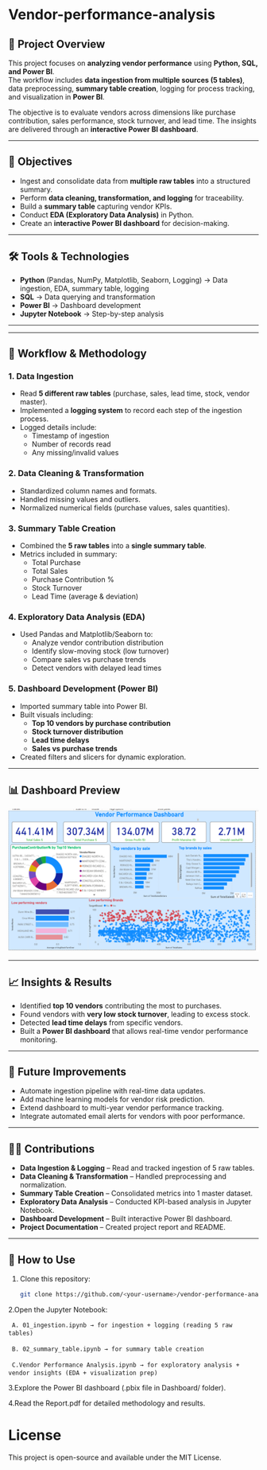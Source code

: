 # Vendor-performance-analysis


## 📌 Project Overview
This project focuses on **analyzing vendor performance** using **Python, SQL, and Power BI**.  
The workflow includes **data ingestion from multiple sources (5 tables)**, data preprocessing, **summary table creation**, logging for process tracking, and visualization in **Power BI**.  

The objective is to evaluate vendors across dimensions like purchase contribution, sales performance, stock turnover, and lead time. The insights are delivered through an **interactive Power BI dashboard**.

---

## 🎯 Objectives
- Ingest and consolidate data from **multiple raw tables** into a structured summary.  
- Perform **data cleaning, transformation, and logging** for traceability.  
- Build a **summary table** capturing vendor KPIs.  
- Conduct **EDA (Exploratory Data Analysis)** in Python.  
- Create an **interactive Power BI dashboard** for decision-making.  

---

## 🛠️ Tools & Technologies
- **Python** (Pandas, NumPy, Matplotlib, Seaborn, Logging) → Data ingestion, EDA, summary table, logging  
- **SQL** → Data querying and transformation  
- **Power BI** → Dashboard development  
- **Jupyter Notebook** → Step-by-step analysis  

---


---

## 🔑 Workflow & Methodology

### 1. Data Ingestion
- Read **5 different raw tables** (purchase, sales, lead time, stock, vendor master).  
- Implemented a **logging system** to record each step of the ingestion process.  
- Logged details include:  
  - Timestamp of ingestion  
  - Number of records read  
  - Any missing/invalid values  

### 2. Data Cleaning & Transformation
- Standardized column names and formats.  
- Handled missing values and outliers.  
- Normalized numerical fields (purchase values, sales quantities).  

### 3. Summary Table Creation
- Combined the **5 raw tables** into a **single summary table**.  
- Metrics included in summary:  
  - Total Purchase  
  - Total Sales  
  - Purchase Contribution %  
  - Stock Turnover  
  - Lead Time (average & deviation)  

### 4. Exploratory Data Analysis (EDA)
- Used Pandas and Matplotlib/Seaborn to:  
  - Analyze vendor contribution distribution  
  - Identify slow-moving stock (low turnover)  
  - Compare sales vs purchase trends  
  - Detect vendors with delayed lead times  

### 5. Dashboard Development (Power BI)
- Imported summary table into Power BI.  
- Built visuals including:  
  - **Top 10 vendors by purchase contribution**  
  - **Stock turnover distribution**  
  - **Lead time delays**  
  - **Sales vs purchase trends**  
- Created filters and slicers for dynamic exploration.  

---

## 📊 Dashboard Preview
![Dashboard Preview](dashboard.png)

---

## 📈 Insights & Results
- Identified **top 10 vendors** contributing the most to purchases.  
- Found vendors with **very low stock turnover**, leading to excess stock.  
- Detected **lead time delays** from specific vendors.  
- Built a **Power BI dashboard** that allows real-time vendor performance monitoring.  

---

## 🚀 Future Improvements
- Automate ingestion pipeline with real-time data updates.  
- Add machine learning models for vendor risk prediction.  
- Extend dashboard to multi-year vendor performance tracking.  
- Integrate automated email alerts for vendors with poor performance.  

---

## 👨‍💻 Contributions
- **Data Ingestion & Logging** – Read and tracked ingestion of 5 raw tables.  
- **Data Cleaning & Transformation** – Handled preprocessing and normalization.  
- **Summary Table Creation** – Consolidated metrics into 1 master dataset.  
- **Exploratory Data Analysis** – Conducted KPI-based analysis in Jupyter Notebook.  
- **Dashboard Development** – Built interactive Power BI dashboard.  
- **Project Documentation** – Created project report and README.  

---

## 📌 How to Use
1. Clone this repository:
   ```bash
   git clone https://github.com/<your-username>/vendor-performance-analysis.git
2.Open the Jupyter Notebook:

     A. 01_ingestion.ipynb → for ingestion + logging (reading 5 raw tables)

     B. 02_summary_table.ipynb → for summary table creation

     C.Vendor Performance Analysis.ipynb → for exploratory analysis + vendor insights (EDA + visualization prep)

3.Explore the Power BI dashboard (.pbix file in Dashboard/ folder).

4.Read the Report.pdf for detailed methodology and results.
       
# License

This project is open-source and available under the MIT License.
